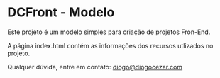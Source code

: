 # DCFront - Modelo
Este projeto é um modelo simples para criação de projetos Fron-End.

A página index.html contém as informações dos recursos utlizados no projeto.

Qualquer dúvida, entre em contato: diogo@diogocezar.com